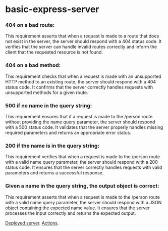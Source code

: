 # basic-express-server

### 404 on a bad route:

This requirement asserts that when a request is made to a route that does not exist in the server, the server should respond with a 404 status code.
It verifies that the server can handle invalid routes correctly and inform the client that the requested resource is not found.

### 404 on a bad method:

This requirement checks that when a request is made with an unsupported HTTP method to an existing route, the server should respond with a 404 status code.
It confirms that the server correctly handles requests with unsupported methods for a given route.

### 500 if no name in the query string:

This requirement ensures that if a request is made to the /person route without providing the name query parameter, the server should respond with a 500 status code.
It validates that the server properly handles missing required parameters and returns an appropriate error status.

### 200 if the name is in the query string:

This requirement verifies that when a request is made to the /person route with a valid name query parameter, the server should respond with a 200 status code.
It ensures that the server correctly handles requests with valid parameters and returns a successful response.

### Given a name in the query string, the output object is correct:

This requirement asserts that when a request is made to the /person route with a valid name query parameter, the server should respond with a JSON object containing the expected name value.
It ensures that the server processes the input correctly and returns the expected output.

[Deployed server](https://middle-ware-test.onrender.com).
[Actions](https://github.com/TasneemHassasneh/basic-express-server/actions).

